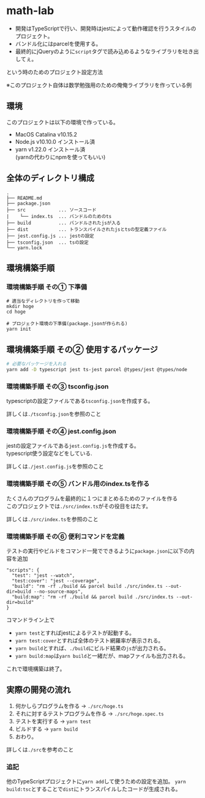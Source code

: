 # math-lab
- 開発はTypeScriptで行い、開発時はjestによって動作確認を行うスタイルのプロジェクト。
- バンドル化にはparcelを使用する。
- 最終的にjQueryのように`script`タグで読み込めるようなライブラリを吐き出してぇ。

という時のためのプロジェクト設定方法

※このプロジェクト自体は数学勉強用のための俺俺ライブラリを作っている例


## 環境
このプロジェクトは以下の環境で作っている。

- MacOS Catalina v10.15.2
- Node.js v10.10.0 インストール済
- yarn v1.22.0 インストール済  
(yarnの代わりにnpmを使ってもいい)

## 全体のディレクトリ構成

```
.
├── README.md
├── package.json
├── src            ... ソースコード
|    └── index.ts  ... バンドルのためのts    
├── build          ... バンドルされたjsが入る
├── dist           ... トランスパイルされたjsとtsの型定義ファイル
├── jest.config.js ... jestの設定
├── tsconfig.json  ... tsの設定
└── yarn.lock
```

## 環境構築手順

### 環境構築手順 その① 下準備
```
# 適当なディレクトリを作って移動
mkdir hoge
cd hoge

# プロジェクト環境の下準備(package.jsonが作られる)
yarn init
```

## 環境構築手順 その② 使用するパッケージ
```bash
# 必要なパッケージを入れる
yarn add -D typescript jest ts-jest parcel @types/jest @types/node
```

### 環境構築手順 その③ tsconfig.json
typescriptの設定ファイルである`tsconfig.json`を作成する。

詳しくは`./tsconfig.json`を参照のこと

### 環境構築手順 その④ jest.config.json
jestの設定ファイルである`jest.config.js`を作成する。  
typescript使う設定などをしている.

詳しくは`./jest.config.js`を参照のこと

### 環境構築手順 その⑤ バンドル用のindex.tsを作る
たくさんのプログラムを最終的に１つにまとめるためのファイルを作る  
このプロジェクトでは`./src/index.ts`がその役目をはたす。

詳しくは`./src/index.ts`を参照のこと

### 環境構築手順 その⑥ 便利コマンドを定義
テストの実行やビルドをコマンド一発でできるように`package.json`に以下の内容を追加

```
"scripts": {
  "test": "jest --watch",
  "test:cover": "jest --coverage",
  "build": "rm -rf ./build && parcel build ./src/index.ts --out-dir=build --no-source-maps",
  "build:map": "rm -rf ./build && parcel build ./src/index.ts --out-dir=build"
}
```

コマンドライン上で
- `yarn test`とすればjestによるテストが起動する。
- `yarn test:cover`とすれば全体のテスト網羅率が表示される。
- `yarn build`とすれば、`./build`にビルド結果の`js`が出力される。
- `yarn build:map`は`yarn build`と一緒だが、mapファイルも出力される。


これで環境構築は終了。

## 実際の開発の流れ

1. 何かしらプログラムを作る -> `./src/hoge.ts`
2. それに対するテストプログラムを作る -> `./src/hoge.spec.ts`
3. テストを実行する -> `yarn test`
4. ビルドする -> `yarn build`
5. おわり。

詳しくは`./src`を参考のこと

### 追記

他のTypeScriptプロジェクトに`yarn add`して使うための設定を追加。
`yarn build:tsc`とすることで`dist`にトランスパイルしたコードが生成される。

